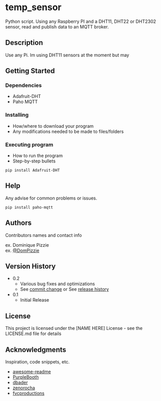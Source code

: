 # temp_sensor

Python script. Using any Raspberry PI and a DHT11, DHT22 or DHT2302 sensor, read and publish data to an MQTT broker.

## Description

Use any Pi. Im using DHT11 sensors at the moment but may 

## Getting Started

### Dependencies

* Adafruit-DHT
* Paho MQTT

### Installing

* How/where to download your program
* Any modifications needed to be made to files/folders

### Executing program

* How to run the program
* Step-by-step bullets
```
pip install Adafruit-DHT
```

## Help

Any advise for common problems or issues.
```
pip install paho-mqtt
```

## Authors

Contributors names and contact info

ex. Dominique Pizzie  
ex. [@DomPizzie](https://twitter.com/dompizzie)

## Version History

* 0.2
    * Various bug fixes and optimizations
    * See [commit change]() or See [release history]()
* 0.1
    * Initial Release

## License

This project is licensed under the [NAME HERE] License - see the LICENSE.md file for details

## Acknowledgments

Inspiration, code snippets, etc.
* [awesome-readme](https://github.com/matiassingers/awesome-readme)
* [PurpleBooth](https://gist.github.com/PurpleBooth/109311bb0361f32d87a2)
* [dbader](https://github.com/dbader/readme-template)
* [zenorocha](https://gist.github.com/zenorocha/4526327)
* [fvcproductions](https://gist.github.com/fvcproductions/1bfc2d4aecb01a834b46)
